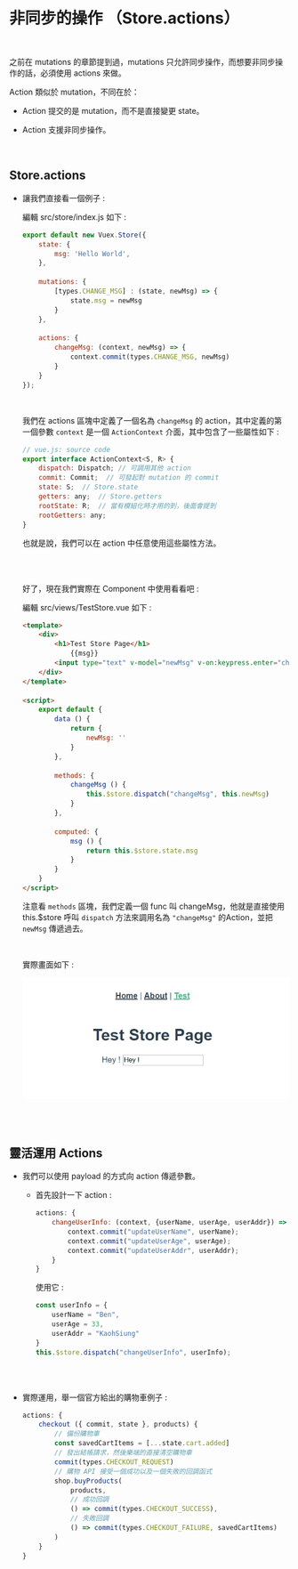# 非同步的操作 （Store.actions）

<br>

之前在 mutations 的章節提到過，mutations 只允許同步操作，而想要非同步操作的話，必須使用 actions 來做。

Action 類似於 mutation，不同在於：

* Action 提交的是 mutation，而不是直接變更 state。

* Action 支援非同步操作。

<br>

## Store.actions

* 讓我們直接看一個例子 :

    編輯 src/store/index.js 如下 :

    ```js
    export default new Vuex.Store({
        state: {
            msg: 'Hello World',
        },

        mutations: {
            [types.CHANGE_MSG] : (state, newMsg) => {
                state.msg = newMsg
            }
        },

        actions: {
            changeMsg: (context, newMsg) => {
                context.commit(types.CHANGE_MSG, newMsg)
            }
        }
    });
    ```

    <br>

    我們在 actions 區塊中定義了一個名為 `changeMsg` 的 action，其中定義的第一個參數 `context` 是一個 `ActionContext` 介面，其中包含了一些屬性如下 :

    ```js
    // vue.js: source code
    export interface ActionContext<S, R> {
        dispatch: Dispatch; // 可調用其他 action
        commit: Commit;  // 可發起對 mutation 的 commit
        state: S;  // Store.state
        getters: any;  // Store.getters
        rootState: R;  // 當有模組化時才用的到，後面會提到
        rootGetters: any;
    }
    ```

    也就是說，我們可以在 action 中任意使用這些屬性方法。 

    <br>
    <br>

    好了，現在我們實際在 Component 中使用看看吧 : 

    編輯 src/views/TestStore.vue 如下 : 

    ```html
    <template>
        <div>
            <h1>Test Store Page</h1>
                {{msg}}
            <input type="text" v-model="newMsg" v-on:keypress.enter="changeMsg"/>
        </div>
    </template>

    <script>
        export default {
            data () {
                return {
                    newMsg: ''
                }
            },

            methods: {
                changeMsg () {
                    this.$store.dispatch("changeMsg", this.newMsg)
                }
            },

            computed: {
                msg () {
                    return this.$store.state.msg
                }
            }
        }
    </script>
    ```

    注意看 `methods` 區塊，我們定義一個 func 叫 changeMsg，他就是直接使用 this.$store 呼叫 `dispatch` 方法來調用名為 `"changeMsg"` 的Action，並把 `newMsg` 傳遞過去。

    <br>

    實際畫面如下 : 

    ![1](./imgs/1.jpg)

<br>
<br>

## 靈活運用 Actions

* 我們可以使用 payload 的方式向 action 傳遞參數。

    * 首先設計一下 action : 

        ```js
        actions: {
            changeUserInfo: (context, {userName, userAge, userAddr}) => {
                context.commit("updateUserName", userName);
                context.commit("updateUserAge", userAge);
                context.commit("updateUserAddr", userAddr);
            }
        }
        ```

        使用它 : 

        ```js
        const userInfo = {
            userName = "Ben",
            userAge = 33,
            userAddr = "KaohSiung"
        }
        this.$store.dispatch("changeUserInfo", userInfo);
        ```

<br>
<br>

* 實際運用，舉一個官方給出的購物車例子 :

    ```js
    actions: {
        checkout ({ commit, state }, products) {
            // 備份購物車
            const savedCartItems = [...state.cart.added]
            // 發出結帳請求，然後樂端的直接清空購物車
            commit(types.CHECKOUT_REQUEST)
            // 購物 API 接受一個成功以及一個失敗的回調函式
            shop.buyProducts(
                products,
                // 成功回調
                () => commit(types.CHECKOUT_SUCCESS),
                // 失敗回調
                () => commit(types.CHECKOUT_FAILURE, savedCartItems)
            )
        }
    }
    ```
